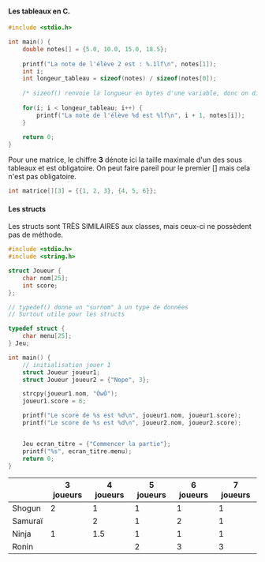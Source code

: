 #### Les tableaux en C.

```c
#include <stdio.h>

int main() {
	double notes[] = {5.0, 10.0, 15.0, 18.5};
	
	printf("La note de l'élève 2 est : %.1lf\n", notes[1]);
	int i;
	int longeur_tableau = sizeof(notes) / sizeof(notes[0]);
	
	/* sizeof() renvoie la longueur en bytes d'une variable, donc on divise par la taille d'un élément. Ne fonctionne que si tous les éléments du tableau sont du même type */
	
	for(i; i < longeur_tableau; i++) {
		printf("La note de l'élève %d est %lf\n", i + 1, notes[i]);
	}
	
	return 0;
}
```
Pour une matrice, le chiffre **3** dénote ici la taille maximale d'un des sous tableaux et est obligatoire. On peut faire pareil pour le premier [] mais cela n'est pas obligatoire.
```c
int matrice[][3] = {{1, 2, 3}, {4, 5, 6}};
```



#### Les structs

Les structs sont TRÈS SIMILAIRES aux classes, mais ceux-ci ne possèdent pas de méthode.

```c
#include <stdio.h>
#include <string.h>

struct Joueur {
	char nom[25];
	int score;
};

// typedef() donne un "surnom" à un type de données
// Surtout utile pour les structs

typedef struct {
	char menu[25];
} Jeu;

int main() { 
	// initialisation jouer 1
	struct Joueur joueur1;
	struct Joueur joueur2 = {"Nope", 3};

	strcpy(joueur1.nom, "ÒwÒ");
	joueur1.score = 6;

	printf("Le score de %s est %d\n", joueur1.nom, joueur1.score);
	printf("Le score de %s est %d\n", joueur2.nom, joueur2.score);


	Jeu ecran_titre = {"Commencer la partie"};
	printf("%s", ecran_titre.menu);
	return 0;
}
```


|  | 3 joueurs | 4 joueurs | 5 joueurs | 6 joueurs | 7 joueurs |
| ---- | ---- | ---- | ---- | ---- | ---- |
| Shogun | 2 | 1 | 1 | 1 | 1 |
| Samuraï |  | 2 | 1 | 2 | 1 |
| Ninja | 1 | 1.5 | 1 | 1 | 1 |
| Ronin |  |  | 2 | 3 | 3 |
